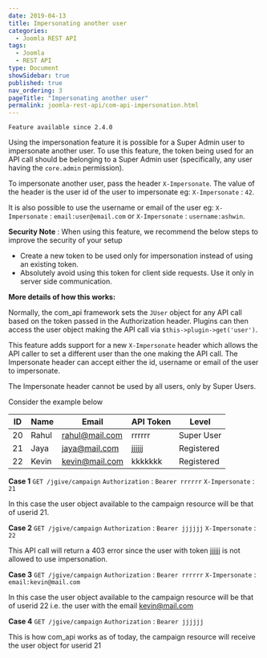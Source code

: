 ```yaml
---
date: 2019-04-13
title: Impersonating another user
categories:
  - Joomla REST API
tags:
  - Joomla
  - REST API
type: Document
showSidebar: true
published: true
nav_ordering: 3
pageTitle: "Impersonating another user"
permalink: joomla-rest-api/com-api-impersonation.html
---
```



`Feature available since 2.4.0`

Using the impersonation feature it is possible for a Super Admin user to impersonate another user. To use this feature, the token being used for an API call should be belonging to a Super Admin user (specifically, any user having the `core.admin` permission). 

To impersonate another user, pass the header `X-Impersonate`. The value of the header is the user id of the user to impersonate eg: `X-Impersonate` : `42`.

It is also possible to use the username or email of the user eg: `X-Impersonate` : `email:user@email.com` or `X-Impersonate` : `username:ashwin`.

**Security Note** : When using this feature, we recommend the below steps to improve the security of your setup

- Create a new token to be used only for impersonation instead of using an existing token.
- Absolutely avoid using this token for client side requests. Use it only in server side communication.

**More details of how this works:**

Normally, the com_api framework sets the `JUser` object for any API call based on the token passed in the Authorization header. Plugins can then access the user object making the API call via `$this->plugin->get('user')`.

This feature adds support for a new `X-Impersonate` header which allows the API caller to set a different user than the one making the API call. The Impersonate header can accept either the id, username or email of the user to impersonate. 

The Impersonate header cannot be used by all users, only by Super Users.

Consider the example below

| ID | Name | Email | API Token | Level |
| ---- | ---- | ---- | ---- | ---- |
| 20 | Rahul | rahul@mail.com | rrrrrr | Super User |
| 21 | Jaya | jaya@mail.com | jjjjjj | Registered |
| 22 | Kevin | kevin@mail.com | kkkkkkk | Registered |

**Case 1**
`GET /jgive/campaign`
`Authorization` : `Bearer rrrrrr`
`X-Impersonate` : `21`

In this case the user object available to the campaign resource will be that of userid 21. 

**Case 2**
`GET /jgive/campaign`
`Authorization` : `Bearer jjjjjj`
`X-Impersonate` : `22`

This API call will return a 403 error since the user with token jjjjjj is not allowed to use impersonation. 

**Case 3**
`GET /jgive/campaign`
`Authorization` : `Bearer rrrrrr`
`X-Impersonate` : `email:kevin@mail.com`

In this case the user object available to the campaign resource will be that of userid 22 i.e. the user with the email kevin@mail.com

**Case 4**
`GET /jgive/campaign`
`Authorization` : `Bearer jjjjjj`

This is how com_api works as of today, the campaign resource will receive the user object for userid 21
